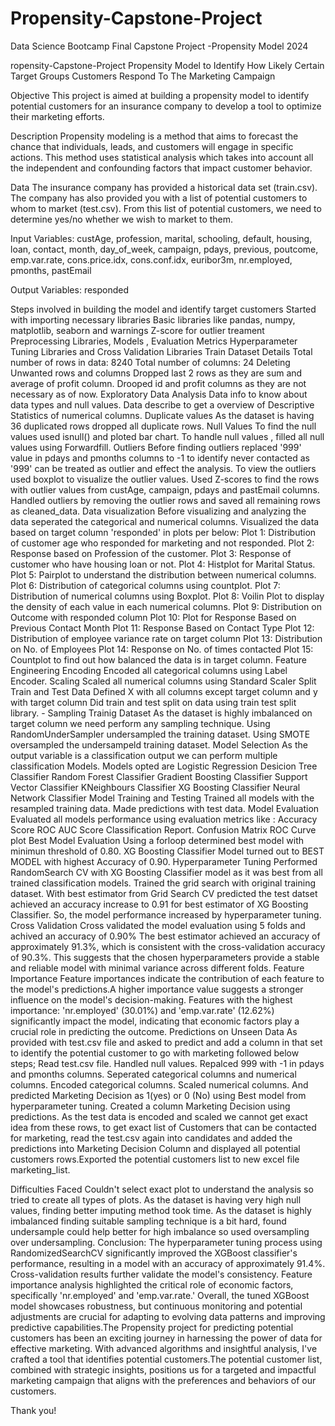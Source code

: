 # Propensity-Capstone-Project
Data Science Bootcamp Final Capstone Project -Propensity Model 2024

ropensity-Capstone-Project
Propensity Model to Identify How Likely Certain Target Groups Customers Respond To The Marketing Campaign

Objective
This project is aimed at building a propensity model to identify potential customers for an insurance company to develop a tool to optimize their marketing efforts.


Description
Propensity modeling is a method that aims to forecast the chance that individuals, leads, and customers will engage in specific actions. This method uses statistical analysis which takes into account all the independent and confounding factors that impact customer behavior.


Data
The insurance company has provided a historical data set (train.csv). The company has also provided you with a list of potential customers to whom to market (test.csv). From this list of potential customers, we need to determine yes/no whether we wish to market to them.


Input Variables:
custAge, profession, marital, schooling, default, housing, loan, contact, month, day_of_week, campaign, pdays, previous, poutcome, emp.var.rate, cons.price.idx, cons.conf.idx, euribor3m, nr.employed, pmonths, pastEmail


Output Variables:
responded

Steps involved in building the model and identify target customers
Started with importing necessary libraries
Basic libraries like pandas, numpy, matplotlib, seaborn and warnings
Z-score for outlier treament
Preprocessing Libraries, Models , Evaluation Metrics
Hyperparameter Tuning Libraries and Cross Validation Libraries
Train Dataset Details
Total number of rows in data: 8240
Total number of columns: 24
Deleting Unwanted rows and columns
Dropped last 2 rows as they are sum and average of profit column.
Drooped id and profit columns as they are not necessary as of now.
Exploratory Data Analysis
Data info to know about data types and null values.
Data describe to get a overview of Descriptive Statistics of numerical columns.
Duplicate values
As the dataset is having 36 duplicated rows dropped all duplicate rows.
Null Values
To find the null values used isnull() and ploted bar chart.
To handle null values , filled all null values using Forwardfill.
Outliers
Before finding outliers replaced '999' value in pdays and pmonths columns to -1 to identify never contacted as '999' can be treated as outlier and effect the analysis.
To view the outliers used boxplot to visualize the outlier values.
Used Z-scores to find the rows with outlier values from custAge, campaign, pdays and pastEmail columns.
Handled outliers by removing the outlier rows and saved all remaining rows as cleaned_data.
Data visualization
Before visualizing and analyzing the data seperated the categorical and numerical columns.
Visualized the data based on target column 'responded' in plots per below:
Plot 1: Distribution of customer age who responded for marketing and not responded.
Plot 2: Response based on Profession of the customer.
Plot 3: Response of customer who have housing loan or not.
Plot 4: Histplot for Marital Status.
Plot 5: Pairplot to understand the distribution between numerical columns.
Plot 6: Distribution of categorical columns using countplot.
Plot 7: Distribution of numerical columns using Boxplot.
Plot 8: Voilin Plot to display the density of each value in each numerical columns.
Plot 9: Distribution on Outcome with responded column
Plot 10: Plot for Response Based on Previous Contact Month
Plot 11: Response Based on Contact Type
Plot 12: Distribution of employee variance rate on target column
Plot 13: Distribution on No. of Employees
Plot 14: Response on No. of times contacted
Plot 15: Countplot to find out how balanced the data is in target column.
Feature Engineering
Encoding
Encoded all categorical columns using Label Encoder.
Scaling
Scaled all numerical columns using Standard Scaler
Split Train and Test Data
Defined X with all columns except target column and y with target column
Did train and test split on data using train test split library. -
Sampling Trainig Dataset
As the dataset is highly imbalanced on target column we need perform any sampling technique.
Using RandomUnderSampler undersampled the training dataset.
Using SMOTE oversampled the undersampeld training dataset.
Model Selection
As the output variable is a classification output we can perform multiple classification Models.
Models opted are
Logistic Regression
Desicion Tree Classifier
Random Forest Classifier
Gradient Boosting Classifier
Support Vector Classifier
KNeighbours Classifier
XG Boosting Classifier
Neural Network Classifier
Model Training and Testing
Trained all models with the resampled training data.
Made predictions with test data.
Model Evaluation
Evaluated all models performance using evaluation metrics like :
Accuracy Score
ROC AUC Score
Classification Report.
Confusion Matrix
ROC Curve plot
Best Model Evaluation
Using a forloop determined best model with minimun threshold of 0.80.
XG Boosting Classifier Model turned out to BEST MODEL with highest Accuracy of 0.90.
Hyperparameter Tuning
Performed RandomSearch CV with XG Boosting Classifier model as it was best from all trained classification models.
Trained the grid search with original training dataset.
With best estimator from Grid Search CV predicted the test datset achieved an accuracy increase to 0.91 for best estimator of XG Boosting Classifier.
So, the model performance increased by hyperparameter tuning.
Cross Validation
Cross validated the model evaluation using 5 folds and achived an accuracy of 0.90%
The best estimator achieved an accuracy of approximately 91.3%, which is consistent with the cross-validation accuracy of 90.3%. This suggests that the chosen hyperparameters provide a stable and reliable model with minimal variance across different folds.
Feature Importance
Feature importances indicate the contribution of each feature to the model's predictions.A higher importance value suggests a stronger influence on the model's decision-making.
Features with the highest importance:
'nr.employed' (30.01%) and 'emp.var.rate' (12.62%) significantly impact the model, indicating that economic factors play a crucial role in predicting the outcome.
Predictions on Unseen Data
As provided with test.csv file and asked to predict and add a column in that set to identify the potential customer to go with marketing followed below steps;
Read test.csv file.
Handled null values.
Repalced 999 with -1 in pdays and pmonths columns.
Seperated categorical columns and numerical columns.
Encoded categorical columns.
Scaled numerical columns.
And predicted Marketing Decision as 1(yes) or 0 (No) using Best model from hyperparameter tuning.
Created a column Marketing Decision using predictions.
As the test data is encoded and scaled we cannot get exact idea from these rows, to get exact list of Customers that can be contacted for marketing, read the test.csv again into candidates and added the predictions into Marketing Decision Column and displayed all potential customers rows.Exported the potential customers list to new excel file marketing_list.

Difficulties Faced
Couldn't select exact plot to understand the analysis so tried to create all types of plots.
As the dataset is having very high null values, finding better imputing method took time.
As the dataset is highly imbalanced finding suitable sampling technique is a bit hard, found undersample could help better for high imbalance so used oversampling over undersampling.
Conclusion:
The hyperparameter tuning process using RandomizedSearchCV significantly improved the XGBoost classifier's performance, resulting in a model with an accuracy of approximately 91.4%.
Cross-validation results further validate the model's consistency.
Feature importance analysis highlighted the critical role of economic factors, specifically 'nr.employed' and 'emp.var.rate.'
Overall, the tuned XGBoost model showcases robustness, but continuous monitoring and potential adjustments are crucial for adapting to evolving data patterns and improving predictive capabilities.The Propensity project for predicting potential customers has been an exciting journey in harnessing the power of data for effective marketing. With advanced algorithms and insightful analysis, I've crafted a tool that identifies potential customers.The potential customer list, combined with strategic insights, positions us for a targeted and impactful marketing campaign that aligns with the preferences and behaviors of our customers.

Thank you!
